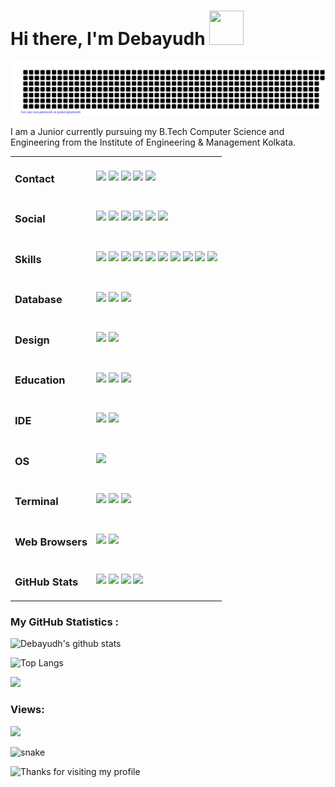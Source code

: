 <h1 align="left">Hi there, I'm Debayudh <img src="https://github.com/mitul3737/mitul3737/blob/main/Wave.gif" height="55px" width="55px"> </h1>

<p align="left">
    <img src="https://github.com/debamitr1012/debamitr1012/blob/main/gitartwork.svg" />
</p>  

I am a Junior currently pursuing my B.Tech Computer Science and Engineering from the Institute of Engineering & Management Kolkata.

<table>
    <tr>
    <td><h3>Contact</h3></td>
    <td>
        <img src="https://img.shields.io/badge/Gmail-D14836?style=for-the-badge&logo=gmail&logoColor=white" />
        <img src="https://img.shields.io/badge/Microsoft_Outlook-0078D4?style=for-the-badge&logo=microsoft-outlook&logoColor=white" />
        <img src="https://img.shields.io/badge/WhatsApp-25D366?style=for-the-badge&logo=whatsapp&logoColor=white" />
        <img src="https://img.shields.io/badge/Telegram-2CA5E0?style=for-the-badge&logo=telegram&logoColor=white" />
        <img src="https://img.shields.io/badge/Messenger-00B2FF?style=for-the-badge&logo=messenger&logoColor=white" />
    </td></tr>
    <tr>
    <td><h3>Social</h3></td>
    <td>
        <a href="https://www.linkedin.com/in/debayudh-mitra/"><img src="https://img.shields.io/badge/LinkedIn-0077B5?style=for-the-badge&logo=linkedin&logoColor=white" /></a>
        <a href="https://github.com/debamitr1012"><img src="https://img.shields.io/badge/GitHub-100000?style=for-the-badge&logo=github&logoColor=white" /></a>
        <a href="https://www.facebook.com/deba.mitr/"><img src="https://img.shields.io/badge/Facebook-1877F2?style=for-the-badge&logo=facebook&logoColor=white" /></a>
        <a href="https://www.instagram.com/deba_mitr/"><img src="https://img.shields.io/badge/Instagram-E4405F?style=for-the-badge&logo=instagram&logoColor=white" /></a>
        <a href="https://twitter.com/10debamitr"><img src="https://img.shields.io/badge/Twitter-1DA1F2?style=for-the-badge&logo=twitter&logoColor=white" /></a>
        <a href="https://linktr.ee/deba10"><img src="https://img.shields.io/badge/linktree-39E09B?style=for-the-badge&logo=linktree&logoColor=white" /></a>
    </td></tr>
<tr>
<td><h3>Skills</h3></td>
<td>
<img src="https://img.shields.io/badge/Java-ED8B00?style=for-the-badge&logo=openjdk&logoColor=white" />
<img src="https://img.shields.io/badge/Python-3776AB?style=for-the-badge&logo=python&logoColor=white" />
<img src="https://img.shields.io/badge/C%2B%2B-00599C?style=for-the-badge&logo=c%2B%2B&logoColor=white" />
<img src="https://img.shields.io/badge/TensorFlow-FF6F00?style=for-the-badge&logo=tensorflow&logoColor=white" />
<img src="https://img.shields.io/badge/Flask-000000?style=for-the-badge&logo=flask&logoColor=white" />
<img src="https://img.shields.io/badge/Django-092E20?style=for-the-badge&logo=django&logoColor=white" />
<img src="https://img.shields.io/badge/HTML5-E34F26?style=for-the-badge&logo=html5&logoColor=white" />
<img src="https://img.shields.io/badge/CSS3-1572B6?style=for-the-badge&logo=css3&logoColor=white" />
<img src="https://img.shields.io/badge/JavaScript-F7DF1E?style=for-the-badge&logo=javascript&logoColor=black" />
<img src="https://img.shields.io/badge/C-00599C?style=for-the-badge&logo=c&logoColor=whitee" />
</td></tr>
    <tr>
    <td><h3>Database</h3></td>
    <td>
        <img src="https://img.shields.io/badge/MySQL-005C84?style=for-the-badge&logo=mysql&logoColor=white" />
        <img src="https://img.shields.io/badge/Oracle-F80000?style=for-the-badge&logo=Oracle&logoColor=white" />
        <img src="https://img.shields.io/badge/MongoDB-4EA94B?style=for-the-badge&logo=mongodb&logoColor=white" />
    </td></tr>
<tr>
    <td><h3>Design</h3></td>
    <td>
        <img src="https://img.shields.io/badge/Canva-%2300C4CC.svg?&style=for-the-badge&logo=Canva&logoColor=white" />
        <img src="https://img.shields.io/badge/Figma-F24E1E?style=for-the-badge&logo=figma&logoColor=white" />
    </td></tr>
<tr>
    <td><h3>Education</h3></td>
    <td>
        <img src="https://img.shields.io/badge/Coursera-0056D2?style=for-the-badge&logo=Coursera&logoColor=white" />
        <img src="https://img.shields.io/badge/Edx-193A3E?style=for-the-badge&logo=edx&logoColor=white" />
        <img src="https://img.shields.io/badge/Udemy-EC5252?style=for-the-badge&logo=Udemy&logoColor=white" />
    </td></tr>
<tr>
    <td><h3>IDE</h3></td>
    <td>
        <img src="https://img.shields.io/badge/Visual_Studio_Code-0078D4?style=for-the-badge&logo=visual%20studio%20code&logoColor=white" />
        <img src="https://img.shields.io/badge/Colab-F9AB00?style=for-the-badge&logo=googlecolab&color=525252" />
    </td></tr>
<tr>
    <td><h3>OS</h3></td>
    <td>
        <img src="https://img.shields.io/badge/Windows-0078D6?style=for-the-badge&logo=windows&logoColor=white" />
    </td></tr>
<tr>
    <td><h3>Terminal</h3></td>
    <td>
        <img src="https://img.shields.io/badge/GIT-E44C30?style=for-the-badge&logo=git&logoColor=white" />
        <img src="https://img.shields.io/badge/windows%20terminal-4D4D4D?style=for-the-badge&logo=windows%20terminal&logoColor=white" />
        <img src="https://img.shields.io/badge/powershell-5391FE?style=for-the-badge&logo=powershell&logoColor=white" />
    </td></tr>
<tr>
    <td><h3>Web Browsers</h3></td>
    <td>
        <img src="https://img.shields.io/badge/Brave-FF1B2D?style=for-the-badge&logo=Brave&logoColor=white" />
        <img src="https://img.shields.io/badge/Google_chrome-4285F4?style=for-the-badge&logo=Google-chrome&logoColor=white" />
    </td></tr>
<tr>
    <td><h3>GitHub Stats</h3></td>
    <td>
        <img src="https://img.shields.io/github/followers/{debamitr1012}.svg?style=social&label=Follow&maxAge=2592000" />
        <img src="https://github-readme-stats.vercel.app/api?username={debamitr1012}&theme=blue-green" />
        <img src="https://github-readme-stats.vercel.app/api/top-langs/?username={debamitr1012}&theme=blue-green" />
        <img src="https://starchart.cc/{debamitr1012}/{repo}.svg" />
    </td></tr>

</table>

<h3 align="left">My GitHub Statistics :</h3>
<p align="left">

![Debayudh's github stats](https://github-readme-stats.vercel.app/api?username=debamitr1012&count_private=true&show_icons=True)

![Top Langs](https://github-readme-stats.vercel.app/api/top-langs/?username=debamitr1012&exclude_repo=dotfiles)
</p>

![](https://github-readme-streak-stats.herokuapp.com/?user=debamitr1012&theme=light)

<h3 align="left">Views:</h3>
<a href="https://github.com/debamitr1012/github-profile-views-counter">
    <img src="https://komarev.com/ghpvc/?username=debamitr1012">
</a>

<p align="left">
  <img src="https://github.com/debamitr1012/debamitr1012/raw/output/github-contribution-grid-snake.svg" alt="snake"></left>
</p>

<img height="120" alt="Thanks for visiting my profile" width="100%" src="https://github.com/dibyendu415/dibyendu415/blob/master/marquee.svg" />

